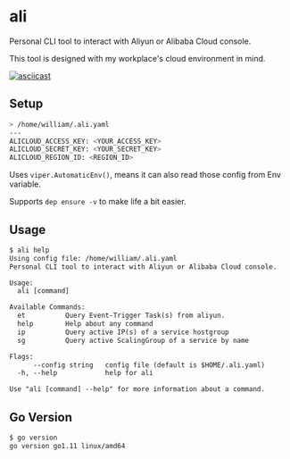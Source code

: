 # ali

Personal CLI tool to interact with Aliyun or Alibaba Cloud console.

This tool is designed with my workplace's cloud environment in mind.

[![asciicast](https://asciinema.org/a/gee4XkKWpvENAuBOaHbSMFIIN.png)](https://asciinema.org/a/gee4XkKWpvENAuBOaHbSMFIIN)

## Setup

```sh
> /home/william/.ali.yaml
---
ALICLOUD_ACCESS_KEY: <YOUR_ACCESS_KEY>
ALICLOUD_SECRET_KEY: <YOUR_SECRET_KEY>
ALICLOUD_REGION_ID: <REGION_ID>
```

Uses `viper.AutomaticEnv()`, means it can also read those config from Env variable.

Supports `dep ensure -v` to make life a bit easier.

## Usage

```txt
$ ali help
Using config file: /home/william/.ali.yaml
Personal CLI tool to interact with Aliyun or Alibaba Cloud console.

Usage:
  ali [command]

Available Commands:
  et          Query Event-Trigger Task(s) from aliyun.
  help        Help about any command
  ip          Query active IP(s) of a service hostgroup
  sg          Query active ScalingGroup of a service by name

Flags:
      --config string   config file (default is $HOME/.ali.yaml)
  -h, --help            help for ali

Use "ali [command] --help" for more information about a command.
```

## Go Version

```txt
$ go version
go version go1.11 linux/amd64
```

